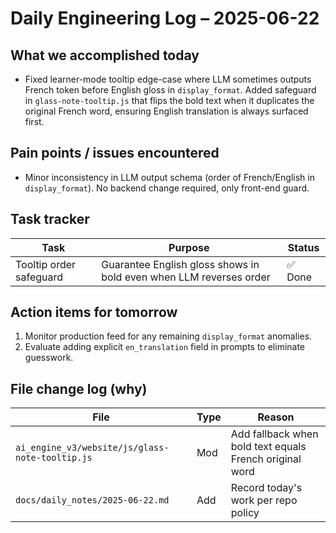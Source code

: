 # Daily Engineering Log – 2025-06-22

## What we accomplished today

* Fixed learner-mode tooltip edge-case where LLM sometimes outputs French token before English gloss in `display_format`.  Added safeguard in `glass-note-tooltip.js` that flips the bold text when it duplicates the original French word, ensuring English translation is always surfaced first.

## Pain points / issues encountered

* Minor inconsistency in LLM output schema (order of French/English in `display_format`).  No backend change required, only front-end guard.

## Task tracker

| Task | Purpose | Status |
|------|---------|--------|
| Tooltip order safeguard | Guarantee English gloss shows in bold even when LLM reverses order | ✅ Done |

## Action items for tomorrow

1. Monitor production feed for any remaining `display_format` anomalies.
2. Evaluate adding explicit `en_translation` field in prompts to eliminate guesswork.

## File change log (why)

| File | Type | Reason |
|------|------|--------|
| `ai_engine_v3/website/js/glass-note-tooltip.js` | Mod | Add fallback when bold text equals French original word |
| `docs/daily_notes/2025-06-22.md` | Add | Record today's work per repo policy | 